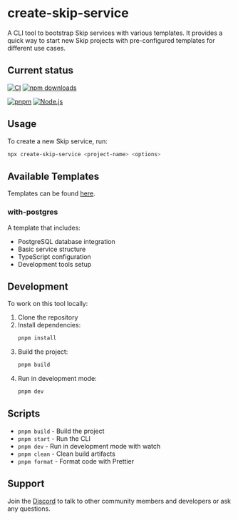 # create-skip-service

A CLI tool to bootstrap Skip services with various templates. It provides a quick way to start new Skip projects with pre-configured templates for different use cases.

## Current status

[![CI](https://github.com/SkipLabs/create-skip-service/actions/workflows/ci.yml/badge.svg)](https://github.com/SkipLabs/create-skip-service/actions/workflows/ci.yml)
[![npm downloads](https://img.shields.io/npm/dm/create-skip-service.svg)](https://www.npmjs.com/package/create-skip-service)

[![pnpm](https://img.shields.io/badge/maintained%20with-pnpm-cc00ff.svg)](https://pnpm.io/)
[![Node.js](https://img.shields.io/badge/Node.js-18%2B-339933?logo=node.js&logoColor=white)](https://nodejs.org/)


## Usage

To create a new Skip service, run:

```bash
npx create-skip-service <project-name> <options>
```

## Available Templates

Templates can be found [here](https://github.com/SkipLabs/create-skip-service/tree/main/templates).

### with-postgres

A template that includes:

- PostgreSQL database integration
- Basic service structure
- TypeScript configuration
- Development tools setup

## Development

To work on this tool locally:

1. Clone the repository
2. Install dependencies:
   ```bash
   pnpm install
   ```
3. Build the project:
   ```bash
   pnpm build
   ```
4. Run in development mode:
   ```bash
   pnpm dev
   ```

## Scripts

- `pnpm build` - Build the project
- `pnpm start` - Run the CLI
- `pnpm dev` - Run in development mode with watch
- `pnpm clean` - Clean build artifacts
- `pnpm format` - Format code with Prettier

## Support

Join the [Discord](https://discord.gg/ss4zxfgUBH) to talk to other community members and developers or ask any questions.
